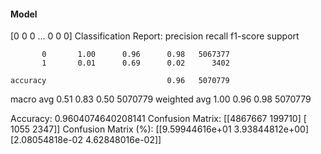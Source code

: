 #### Model
[0 0 0 ... 0 0 0]
Classification Report:
              precision    recall  f1-score   support

           0       1.00      0.96      0.98   5067377
           1       0.01      0.69      0.02      3402

    accuracy                           0.96   5070779
   macro avg       0.51      0.83      0.50   5070779
weighted avg       1.00      0.96      0.98   5070779

Accuracy: 0.9604074640208141
Confusion Matrix:
[[4867667  199710]
 [   1055    2347]]
Confusion Matrix (%):
[[9.59944616e+01 3.93844812e+00]
 [2.08054818e-02 4.62848016e-02]]
